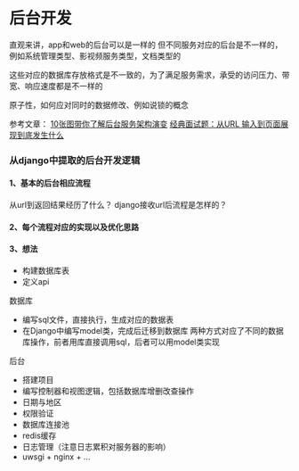# 后台开发

直观来讲，app和web的后台可以是一样的
但不同服务对应的后台是不一样的，例如系统管理类型、影视频服务类型，文档类型的

这些对应的数据库存放格式是不一致的，为了满足服务需求，承受的访问压力、带宽、响应速度都是不一样的

原子性，如何应对同时的数据修改、例如说锁的概念

参考文章：
[10张图带你了解后台服务架构演变](https://zhuanlan.zhihu.com/p/4887841500)
[经典面试题：从URL 输入到页面展现到底发生什么](https://blog.fundebug.com/2019/02/28/what-happens-from-url-to-webpage/)

### 从django中提取的后台开发逻辑
#### 1、基本的后台相应流程
从url到返回结果经历了什么？
django接收url后流程是怎样的？

#### 2、每个流程对应的实现以及优化思路


#### 3、想法
- 构建数据库表
- 定义api

数据库
- 编写sql文件，直接执行，生成对应的数据表
- 在Django中编写model类，完成后迁移到数据库
两种方式对应了不同的数据库操作，前者用库直接调用sql，后者可以用model类实现

后台
- 搭建项目
- 编写控制器和视图逻辑，包括数据库增删改查操作
- 日期与地区
- 权限验证
- 数据库连接池
- redis缓存
- 日志管理（注意日志累积对服务器的影响）
- uwsgi + nginx + ...